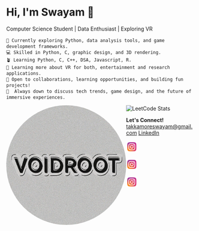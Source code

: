 # Hi, I'm Swayam 👋
Computer Science Student | Data Enthusiast |  Exploring VR

```first
🔭 Currently exploring Python, data analysis tools, and game development frameworks.
💻 Skilled in Python, C, graphic design, and 3D rendering.
🪴 Learning Python, C, C++, DSA, Javascript, R.
🌱 Learning more about VR for both, entertainment and research applications.
🤔 Open to collaborations, learning opportunities, and building fun projects!
💬  Always down to discuss tech trends, game design, and the future of immersive experiences. 
```

<img src="VoidRoot.png" width="320px" align="left" style="border-radius: 50%" draggable="false" clickable="false">

![LeetCode Stats](https://leetcard.jacoblin.cool/SwayamTakkamore?ext=heatmap&theme=wtf&font=M+PLUS+Rounded+1c&border=1&radius=20)

**Let's Connect!**
[takkamoreswayam@gmail.com](mailto:takkamoreswayam@gmail.com)
[LinkedIn]()

[<img src="instagram.png" height="30px">](mailto:takkamoreswayam@gmail.com)

[<img src="instagram.png" height="30px">](https://www.linkedin.com/in/swayam-voidroot)

[<img src="instagram.png" height="30px">](https://www.instagram.com/swayam_voidroot)
